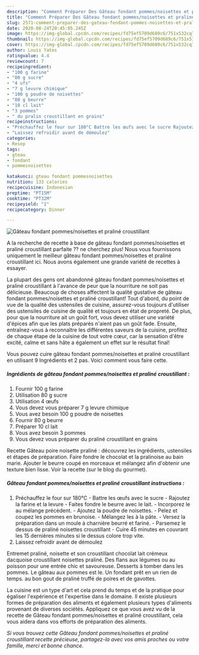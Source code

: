 ```yaml
---
description: "Comment Préparer Des Gâteau fondant pommes/noisettes et praliné croustillant"
title: "Comment Préparer Des Gâteau fondant pommes/noisettes et praliné croustillant"
slug: 2571-comment-preparer-des-gateau-fondant-pommes-noisettes-et-praline-croustillant
date: 2020-08-24T20:45:05.245Z
image: https://img-global.cpcdn.com/recipes/fd75ef5709d689c6/751x532cq70/gateau-fondant-pommesnoisettes-et-praline-croustillant-photo-principale-de-la-recette.jpg
thumbnail: https://img-global.cpcdn.com/recipes/fd75ef5709d689c6/751x532cq70/gateau-fondant-pommesnoisettes-et-praline-croustillant-photo-principale-de-la-recette.jpg
cover: https://img-global.cpcdn.com/recipes/fd75ef5709d689c6/751x532cq70/gateau-fondant-pommesnoisettes-et-praline-croustillant-photo-principale-de-la-recette.jpg
author: Louis Yates
ratingvalue: 4.4
reviewcount: 7
recipeingredient:
- "100 g farine"
- "80 g sucre"
- "4 ufs"
- "7 g levure chimique"
- "100 g poudre de noisettes"
- "80 g beurre"
- "10 cl lait"
- "3 pommes"
- " du pralin croustillant en grains"
recipeinstructions:
- "Préchauffez le four sur 180°C Battre les œufs avec le sucre Rajoutez la farine et la levure Faites fondre le beurre avec le lait. Incorporez le au mélange précèdent. Ajoutez la poudre de noisettes. Pelez et coupez les pommes en brunoise. Mélangez les à la pâte. Versez la préparation dans un moule à charnière beurré et fariné. Parsemez le dessus de praliné noisettes croustillant Cuire 45 minutes en couvrant les 15 dernières minutes si le dessus colore trop vite."
- "Laissez refroidir avant de démoulez"
categories:
- Resep
tags:
- gteau
- fondant
- pommesnoisettes

katakunci: gteau fondant pommesnoisettes 
nutrition: 133 calories
recipecuisine: Indonesian
preptime: "PT15M"
cooktime: "PT32M"
recipeyield: "1"
recipecategory: Dinner

---
```



![Gâteau fondant pommes/noisettes et praliné croustillant](https://img-global.cpcdn.com/recipes/fd75ef5709d689c6/751x532cq70/gateau-fondant-pommesnoisettes-et-praline-croustillant-photo-principale-de-la-recette.jpg)

A la recherche de recette à base de gâteau fondant pommes/noisettes et praliné croustillant parfaite ?? ne cherchez plus! Nous vous fournissons uniquement le meilleur gâteau fondant pommes/noisettes et praliné croustillant ici. Nous avons également une grande variété de recettes à essayer.

La plupart des gens ont abandonné gâteau fondant pommes/noisettes et praliné croustillant à l'avance de peur que la nourriture ne soit pas délicieuse. Beaucoup de choses affectent la qualité gustative de gâteau fondant pommes/noisettes et praliné croustillant! Tout d'abord, du point de vue de la qualité des ustensiles de cuisine, assurez-vous toujours d'utiliser des ustensiles de cuisine de qualité et toujours en état de propreté. De plus, pour que la nourriture ait un goût fort, vous devez utiliser une variété d'épices afin que les plats préparés n'aient pas un goût fade. Ensuite, entraînez-vous à reconnaître les différentes saveurs de la cuisine, profitez de chaque étape de la cuisine de tout votre cœur, car la sensation d'être excité, calme et sans hâte a également un effet sur le résultat final!

<!--inarticleads1-->

Vous pouvez cuire gâteau fondant pommes/noisettes et praliné croustillant en utilisant 9 Ingrédients et 2 pas. Voici comment vous faire cette.

##### Ingrédients de gâteau fondant pommes/noisettes et praliné croustillant :

1. Fournir 100 g farine
1. Utilisation 80 g sucre
1. Utilisation 4 œufs
1. Vous devez vous préparer 7 g levure chimique
1. Vous avez besoin 100 g poudre de noisettes
1. Fournir 80 g beurre
1. Préparer 10 cl lait
1. Vous avez besoin 3 pommes
1. Vous devez vous préparer  du praliné croustillant en grains


Recette Gâteau poire noisette praliné : découvrez les ingrédients, ustensiles et étapes de préparation. Faire fondre le chocolat et la pralinoise au bain marie. Ajouter le beurre coupé en morceaux et mélangez afin d&#39;obtenir une texture bien lisse. Voir la recette (sur le blog du gourmet). 

<!--inarticleads2-->

##### Gâteau fondant pommes/noisettes et praliné croustillant instructions :

1. Préchauffez le four sur 180°C - Battre les œufs avec le sucre - Rajoutez la farine et la levure - Faites fondre le beurre avec le lait. - Incorporez le au mélange précèdent. - Ajoutez la poudre de noisettes. - Pelez et coupez les pommes en brunoise. - Mélangez les à la pâte. - Versez la préparation dans un moule à charnière beurré et fariné. - Parsemez le dessus de praliné noisettes croustillant - Cuire 45 minutes en couvrant les 15 dernières minutes si le dessus colore trop vite.
1. Laissez refroidir avant de démoulez


Entremet praliné, noisette et son croustillant chocolat lait crémeux dacquoise croustillant noisettes praliné. Des flans aux légumes ou au poisson pour une entrée chic et savoureuse. Desserts à tomber dans les pommes. Le gâteau aux pommes est le. Un fondant prêt en un rien de temps. au bon gout de praliné truffé de poires et de gavottes. 

<!--inarticleads1-->

<p>
La cuisine est un type d'art et cela prend du temps et de la pratique pour égaliser l'expérience et l'expertise dans le domaine. Il existe plusieurs formes de préparation des aliments et également plusieurs types d'aliments provenant de diverses sociétés. Appliquez ce que vous avez vu de la recette de Gâteau fondant pommes/noisettes et praliné croustillant, cela vous aidera dans vos efforts de préparation des aliments.
</p>

<p>
<i>Si vous trouvez cette Gâteau fondant pommes/noisettes et praliné croustillant recette précieuse, partagez-la avec vos amis proches ou votre famille, merci et bonne chance.</i>
</p>
